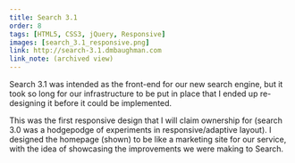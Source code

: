 ```yaml
---
title: Search 3.1
order: 8
tags: [HTML5, CSS3, jQuery, Responsive]
images: [search_3.1_responsive.png]
link: http://search-3.1.dmbaughman.com
link_note: (archived view)
---
```

Search 3.1 was intended as the front-end for our new search engine, but it took so long for our infrastructure to be put in place that I ended up re-designing it before it could be implemented.

This was the first responsive design that I will claim ownership for (search 3.0 was a hodgepodge of experiments in responsive/adaptive layout).  I designed the homepage (shown) to be like a marketing site for our service, with the idea of showcasing the improvements we were making to Search.
